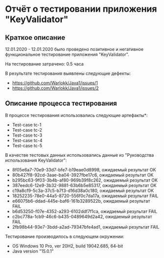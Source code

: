 # Отчёт о тестировании приложения "KeyValidator"

## Краткое описание

12.01.2020 - 12.01.2020 было проведено позитивное и негативное функциональное тестирование приложения "KeyValidator".

На тестирование затрачено: 0.5 часа

В результате тестирования выявлены следующие дефекты:
*  https://github.com/Warlokk/Java1/issues/1
*  https://github.com/Warlokk/Java1/issues/2


## Описание процесса тестирования

В процессе тестирования использовались следующие артефакты*:
* Test-case tc-1
* Test-case tc-2
* Test-case tc-3
* Test-case tc-4
* Test-case tc-5


В качестве тестовых данных использовались данные из "Руководства использования KeyValidator":
* 8f05e6a7-70e9-33d7-bfe7-b19eae0d8998, ожидаемый результат OK
* 80b427f8-92cd-3aae-ba04-3927fbe17c6, ожидаемый результат OK
* b295bc63-9f03-3b4b-af80-969b39f8c262, ожидаемый результат OK
* 387eedc6-12e9-3b32-9881-63b6b5e85317, ожидаемый результат OK
* c19a8cf9-5c3a-37c5-b7f3-d16d38a0c180, ожидаемый результат OK
* 18252235-78e0-44a5-8720-556f0c7da17a, ожидаемый результат FAIL
* e66075b6-ddad-445e-baf6-161b3289522b, ожидаемый результат FAIL
* b6d53250-f07e-4352-a293-6102ddf7f1ca, ожидаемый результат FAIL
* c2bc778a-1cb9-46c6-b435-0489649d2a42, ожидаемый результат FAIL
* 2fb98b44-93e7-3bdd-a2ad-79347bfe4ad1, ожидаемый результат FAIL

Тестирование производилось в следующем окружении:
* OS Windows 10 Pro, ver 20H2, build 19042.685, 64-bit
* Java version "15.0.1"


